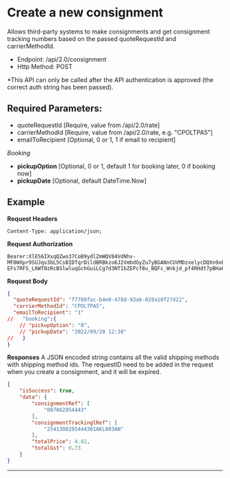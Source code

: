 # Create a new consignment

Allows third-party systems to make consignments and get consignment tracking
numbers based on the passed quoteRequestId and carrierMethodId. 

- Endpoint: /api/2.0/consignment
- Http Method: POST

*This API can only be called after the API authentication is approved (the correct
auth string has been passed). 

## Required Parameters:
* quoteRequestId [Require, value from /api/2.0/rate]
* carrierMethodId [Require, value from /api/2.0/rate, e.g. "CPOLTPA5"]
* emailToRecipient [Optional, 0 or 1, 1 if email to recipient]

*Booking*
- **pickupOption** [Optional, 0 or 1, default 1 for booking later, 0 if booking now]
- **pickupDate** [Optional, default DateTime.Now]


## Example

**Request Headers**
```
Content-Type: application/json;
```

**Request Authorization**
```
Bearer:XlES6IXxqQZwo37CoB9ydlZmWQV84VdNhv-MF0WXpr9SUJqv3bL5CsBIDTqrDildBRBkzo6J2VmbdGyZu7yBGANnCUVMDzxelycDQXn9xBxqobDBAVs70nslc4C90PJ6jmtEI56U5SD8ms5c7ubKOa6DR0rLb_GTY4kXitqHPsPpCaUKckwGSIyCwGeZcAx60A50Na2CTISg5CfCGFTTAOQ6znVRLkJIb4fbbI87iYkBLDbQb2S09iFAqMc0odR9lpziU3BS5y41fZBXHwUUCEwk2-EFs7RFS_L6WT0zRcBSlwluqGchGuiLCg7d3NT1bZEPcf8u_BQFc_Wnkjd_pf4RHdt7pBHa6mgDib5ao1hugdE5z
```

**Request Body**
``` json
{
  "quoteRequestId": "f7788fac-b4e0-478d-93ab-028a10f27d22",
  "carrierMethodId": "CPOLTPA5",
  "emailToRecipient": "1"
//   "booking":{
    // "pickupOption": "0",
    // "pickupDate": "2022/09/20 12:30"
//   }
}
```

**Responses**
A JSON encoded string contains all the valid shipping methods with shipping method ids.
The requestID need to be added in the request when you create a consignment, and it will be expired.

``` json
{
    "isSuccess": true,
    "data": {
        "consignmentRef": [
            "007862954443"
        ],
        "consignmentTrackinglRef": [
            "2541300295444301AKL003AN"
        ],
        "totalPrice": 4.82,
        "totalGst": 0.73
    }
}
```

***
